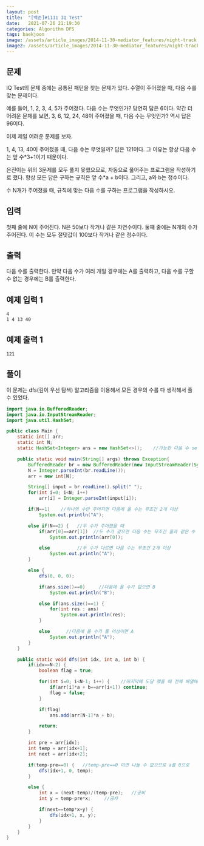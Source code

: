 ```yaml
---
layout: post
title:  "[백준]#1111 IQ Test"
date:   2021-07-26 21:19:30
categories: Algorithm DFS
tags: baekjoon
image: /assets/article_images/2014-11-30-mediator_features/night-track.JPG
image2: /assets/article_images/2014-11-30-mediator_features/night-track-mobile.JPG
---
```


문제
--------------------

IQ Test의 문제 중에는 공통된 패턴을 찾는 문제가 있다. 수열이 주어졌을 때, 다음 수를 찾는 문제이다.

예를 들어, 1, 2, 3, 4, 5가 주어졌다. 다음 수는 무엇인가? 당연히 답은 6이다. 약간 더 어려운 문제를 보면, 3, 6, 12, 24, 48이 주어졌을 때, 다음 수는 무엇인가? 역시 답은 96이다.

이제 제일 어려운 문제를 보자.

1, 4, 13, 40이 주어졌을 때, 다음 수는 무엇일까? 답은 121이다. 그 이유는 항상 다음 수는 앞 수*3+1이기 때문이다.

은진이는 위의 3문제를 모두 풀지 못했으므로, 자동으로 풀어주는 프로그램을 작성하기로 했다. 항상 모든 답은 구하는 규칙은 앞 수*a + b이다. 그리고, a와 b는 정수이다.

수 N개가 주어졌을 때, 규칙에 맞는 다음 수를 구하는 프로그램을 작성하시오.

입력
---------------------------

첫째 줄에 N이 주어진다. N은 50보다 작거나 같은 자연수이다. 둘째 줄에는 N개의 수가 주어진다. 이 수는 모두 절댓값이 100보다 작거나 같은 정수이다.

출력
----------------

다음 수를 출력한다. 만약 다음 수가 여러 개일 경우에는 A를 출력하고, 다음 수를 구할 수 없는 경우에는 B를 출력한다.

예제 입력 1 
----------------------

```
4
1 4 13 40
```

예제 출력 1 
------------------------

```
121
```

풀이
--------------------------

이 문제는 dfs(깊이 우선 탐색) 알고리즘을 이용해서 모든 경우의 수를 다 생각해서 풀 수 있었다.

```java
import java.io.BufferedReader;
import java.io.InputStreamReader;
import java.util.HashSet;

public class Main {
    static int[] arr;
    static int N;
    static HashSet<Integer> ans = new HashSet<>();    //가능한 다음 수 set

    public static void main(String[] args) throws Exception{
        BufferedReader br = new BufferedReader(new InputStreamReader(System.in));
        N = Integer.parseInt(br.readLine());
        arr = new int[N];

        String[] input = br.readLine().split(" ");
        for(int i=0; i<N; i++)
            arr[i] = Integer.parseInt(input[i]);

        if(N==1)    //하나의 수만 주어지면 다음에 올 수는 무조건 2개 이상
            System.out.println("A");

        else if(N==2) {   //두 수가 주어졌을 때
            if(arr[0]==arr[1])  //두 수가 같으면 다음 수는 무조건 둘과 같은 수
                System.out.println(arr[0]);

            else          //두 수가 다르면 다음 수는 무조건 2개 이상
                System.out.println("A");
        }

        else {
            dfs(0, 0, 0);

            if(ans.size()==0)     //다음에 올 수가 없으면 B
                System.out.println("B");

            else if(ans.size()==1) {
                for(int res : ans)
                    System.out.println(res);
            }

            else      //다음에 올 수가 둘 이상이면 A
                System.out.println("A");
        }
    }

    public static void dfs(int idx, int a, int b) {
        if(idx==N-2) {
            boolean flag = true;

            for(int i=0; i<N-1; i++) {    //마지막에 도달 했을 때 전체 배열에서 만족하는 a,b인지 체크
                if(arr[i]*a + b==arr[i+1]) continue;
                flag = false;
            }

            if(flag)
                ans.add(arr[N-1]*a + b);

            return;
        }

        int pre = arr[idx];
        int temp = arr[idx+1];
        int next = arr[idx+2];

        if(temp-pre==0) {   //temp-pre==0 이면 나눌 수 없으므로 a를 0으로
            dfs(idx+1, 0, temp);
        }

        else {
            int x = (next-temp)/(temp-pre);   //공비
            int y = temp-pre*x;     //공차

            if(next==temp*x+y) {
                dfs(idx+1, x, y);
            }
        }
    }
}
```
